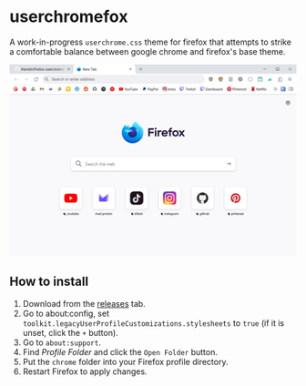 # userchromefox
A work-in-progress `userchrome.css` theme for firefox that attempts to strike a comfortable balance between google chrome and firefox's base theme.

![preview](https://github.com/liliantdn/userchromefox/blob/main/preview.jpg)
## How to install
1. Download from the [releases](https://github.com/liliantdn/userchromefox/releases) tab.
2. Go to about:config, set `toolkit.legacyUserProfileCustomizations.stylesheets` to `true` (if it is unset, click the `+` button).
3.  Go to `about:support`.
4. Find *Profile Folder* and click the `Open Folder` button.
5. Put the `chrome` folder into your Firefox profile directory.
6. Restart Firefox to apply changes.
